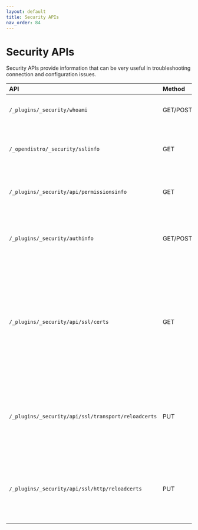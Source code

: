 ```yaml
---
layout: default
title: Security APIs
nav_order: 84
---
```


# Security APIs

Security APIs provide information that can be very useful in troubleshooting connection and configuration issues.

API | Method | Description
:--- | :--- | :---
`/_plugins/_security/whoami` | GET/POST | Returns basic details about the logged-in user.
`/_opendistro/_security/sslinfo` | GET | Returns details about the SSL connection when using certificate authentication.
`/_plugins/_security/api/permissionsinfo` | GET | Returns permission details for the logged-in user.
`/_plugins/_security/authinfo` | GET/POST | Returns the backend roles and OpenSearch roles mapped to the logged-in user.
`/_plugins/_security/api/ssl/certs` | GET | Displays the details and expiration dates of the certificates used on the OpenSearch HTTP and transport communication layers. Can only be called by users with the `superadmin` certificate.
`/_plugins/_security/api/ssl/transport/reloadcerts` | PUT | Reloads the certificates on the `transport` layer. For more information, see [Reload TLS certificates on the transport layer]({{site.url}}{{site.baseurl}}/security/configuration/tls/#reload-tls-certificates-on-the-transport-layer).
`/_plugins/_security/api/ssl/http/reloadcerts` | PUT | Reloads the certificates on the `http` layer. For more information, see [Reload TLS certificates on the http layer]({{site.url}}{{site.baseurl}}/security/configuration/tls/#reload-tls-certificates-on-the-http-layer).

